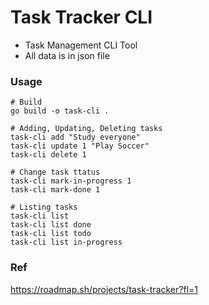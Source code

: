 # Task Tracker CLI
- Task Management CLI Tool
- All data is in json file

### Usage
```
# Build
go build -o task-cli .

# Adding, Updating, Deleting tasks
task-cli add "Study everyone"
task-cli update 1 "Play Soccer"
task-cli delete 1

# Change task ttatus
task-cli mark-in-progress 1
task-cli mark-done 1

# Listing tasks
task-cli list
task-cli list done
task-cli list todo
task-cli list in-progress
```

### Ref
https://roadmap.sh/projects/task-tracker?fl=1
